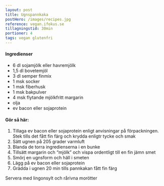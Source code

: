 ```yaml
---
layout: post
title: Ugnspannkaka
postHero: /images/recipes.jpg
reference: vegan.ifokus.se
tillagningstid: 30min
portioner: 4
tags: vegan glutenfri
---
```

<h4>Ingredienser</h4>
<ul>
    <li>6 dl sojamjölk eller havremjölk</li>
    <li>1,5 dl bovetemjöl</li>
    <li>3 dl semper finmix</li>
    <li>1 msk socker</li>
    <li>1 msk fiberhusk</li>
    <li>1 msk bakpulver</li>
    <li>4 msk flytande mjölkfritt margarin</li>
    <li>olja</li>
    <li>ev bacon eller sojaprotein</li>
</ul>
<h4>Gör så här:</h4>
<ol>
    <li>Tillaga ev bacon eller sojaprotein enligt anvisningar på förpackningen. Stek tills det fått fin färg och krydda enligtr tycke och smak</li>
    <li>Sätt ugnen på 205 grader varmluft</li>
    <li>Blanda de torra ingredienserna i en bunke</li>
    <li>Tillsätt margarin och “mjölk” och vispa ordentligt till en fin jämn smet</li>
    <li>Smörj en ugnsform och häll i smeten</li>
    <li>Lägg på ev bacon eller sojaprotein</li>
    <li>Grädda i ugnen 20 min tills pannkakan fått fin färg</li>
</ol>

<p>Servera med lingonsylt och rårivna morötter</p>





